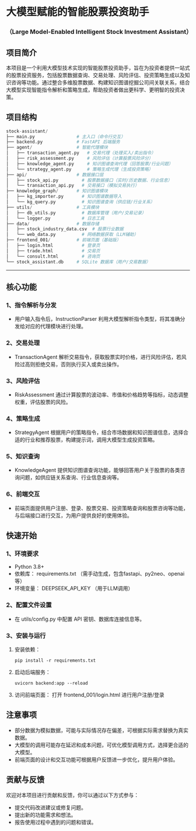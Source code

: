 # 大模型赋能的智能股票投资助手

### （Large Model-Enabled Intelligent Stock Investment Assistant）

## 项目简介

本项目是一个利用大模型技术实现的智能股票投资助手，旨在为投资者提供一站式的股票投资服务，包括股票数据查询、交易处理、风险评估、投资策略生成以及知识咨询等功能。通过整合多维股票数据、构建知识图谱挖掘公司间关联关系，结合大模型实现智能指令解析和策略生成，帮助投资者做出更科学、更明智的投资决策。

## 项目结构

```python
stock-assistant/
├── main.py                # 主入口（命令行交互）
├── backend.py             # FastAPI 后端服务
├── agent/                 # 智能代理模块
│   ├── transaction_agent.py   # 交易代理（处理买入/卖出指令）
│   ├── risk_assessment.py     # 风险评估（计算股票风险评分）
│   ├── knowledge_agent.py     # 知识图谱查询代理（回答股票/行业问题）
│   └── strategy_agent.py      # 策略生成代理（生成投资策略）
├── api/                   # 数据接口层
│   ├── stock_api.py         # 股票数据接口（实时/历史数据、行业信息）
│   └── transaction_api.py   # 交易接口（模拟交易执行）
├── knowledge_graph/       # 知识图谱模块
│   ├── kg_importer.py       # 知识图谱数据导入
│   └── kg_query.py          # 知识图谱查询（供应链/行业关系）
├── utils/                 # 工具模块
│   ├── db_utils.py          # 数据库管理（用户/交易记录）
│   └── logger.py            # 日志工具
├── data/                  # 数据存储
│   ├── stock_industry_data.csv  # 股票行业数据
│   └── web_data.py          # 网络数据获取（LLM辅助）
├── frontend_001/          # 前端页面（基础版）
│   ├── login.html           # 登录页
│   ├── trade.html           # 交易页
│   └── consult.html         # 咨询页
└── stock_assistant.db     # SQLite 数据库（用户/交易数据）
```

------

## 核心功能

### 1、指令解析与分发

- 用户输入指令后，InstructionParser 利用大模型解析指令类型，将其准确分发给对应的代理模块进行处理。

### 2、交易处理

- TransactionAgent 解析交易指令，获取股票实时价格，进行风险评估，若风险过高则拒绝交易，否则执行买入或卖出操作。

### 3、风险评估

- RiskAssessment 通过计算股票的波动率、市值和价格趋势等指标，动态调整权重，评估股票的风险。

### 4、策略生成

- StrategyAgent 根据用户的策略指令，结合市场数据和知识图谱信息，选择合适的行业和推荐股票，构建提示词，调用大模型生成投资策略。

### 5、知识查询

- KnowledgeAgent 提供知识图谱查询功能，能够回答用户关于股票的各类咨询问题，如供应链关系查询、行业信息查询等。

### 6、前端交互

- 前端页面提供用户注册、登录、股票交易、投资策略查询和股票咨询等功能，与后端接口进行交互，为用户提供良好的使用体验。

## 快速开始

### 1、环境要求
- Python 3.8+
- 依赖库： requirements.txt （需手动生成，包含fastapi、py2neo、openai等）
- 环境变量： DEEPSEEK_API_KEY （用于LLM调用）
### 2、配置文件设置

- 在 utils/config.py 中配置 API 密钥、数据库连接信息等。

### 3、安装与运行
1. 安装依赖：

   ```
   pip install -r requirements.txt
   ```

2. 启动后端服务：

   ```
   uvicorn backend:app --reload
   ```

3. 访问前端页面：
   打开 frontend_001/login.html 进行用户注册/登录

## 注意事项

- 部分数据为模拟数据，可能与实际情况存在偏差，可根据实际需求替换为真实数据。
- 大模型的调用可能存在延迟和成本问题，可优化模型调用方式，选择更合适的大模型。
- 前端页面的设计和交互功能可根据用户反馈进一步优化，提升用户体验。

## 贡献与反馈

欢迎对本项目进行贡献和反馈，你可以通过以下方式参与：

- 提交代码改进建议或修复问题。
- 提出新的功能需求和想法。
- 报告使用过程中遇到的问题和错误。